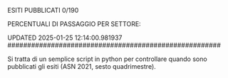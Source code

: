 ESITI PUBBLICATI 0/190 

PERCENTUALI DI PASSAGGIO PER SETTORE:

UPDATED 2025-01-25 12:14:00.981937
###################################################### 

Si tratta di un semplice script in python per controllare quando sono pubblicati gli esiti (ASN 2021, sesto quadrimestre).


